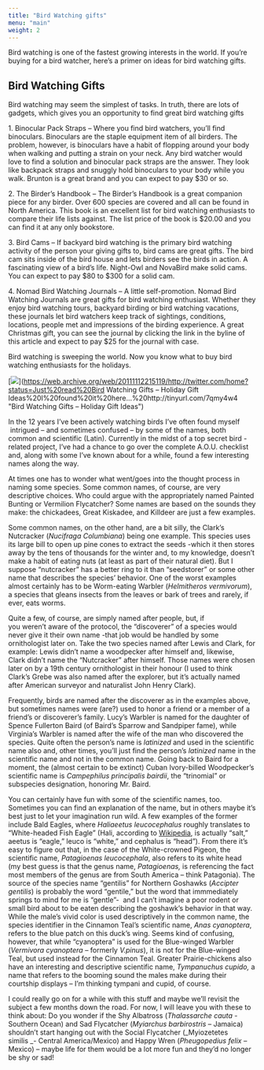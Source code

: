 ```yaml
---
title: "Bird Watching gifts"
menu: "main"
weight: 2
---
```



Bird watching is one of the fastest growing interests in the world. If you’re buying for a bird watcher, here’s a primer on ideas for bird watching gifts.

## Bird Watching Gifts

Bird watching may seem the simplest of tasks. In truth, there are lots of gadgets, which gives you an opportunity to find great bird watching gifts

1\. Binocular Pack Straps – Where you find bird watchers, you’ll find binoculars. Binoculars are the staple equipment item of all birders. The problem, however, is binoculars have a habit of flopping around your body when walking and putting a strain on your neck. Any bird watcher would love to find a solution and binocular pack straps are the answer. They look like backpack straps and snuggly hold binoculars to your body while you walk. Brunton is a great brand and you can expect to pay $30 or so.

2\. The Birder’s Handbook – The Birder’s Handbook is a great companion piece for any birder. Over 600 species are covered and all can be found in North America. This book is an excellent list for bird watching enthusiasts to compare their life lists against. The list price of the book is $20.00 and you can find it at any only bookstore.

3\. Bird Cams – If backyard bird watching is the primary bird watching activity of the person your giving gifts to, bird cams are great gifts. The bird cam sits inside of the bird house and lets birders see the birds in action. A fascinating view of a bird’s life. Night-Owl and NovaBird make solid cams. You can expect to pay $80 to $300 for a solid cam.

4\. Nomad Bird Watching Journals – A little self-promotion. Nomad Bird Watching Journals are great gifts for bird watching enthusiast. Whether they enjoy bird watching tours, backyard birding or bird watching vacations, these journals let bird watchers keep track of sightings, conditions, locations, people met and impressions of the birding experience. A great Christmas gift, you can see the journal by clicking the link in the byline of this article and expect to pay $25 for the journal with case.

Bird watching is sweeping the world. Now you know what to buy bird watching enthusiasts for the holidays.

[![](https://web.archive.org/web/20111112215119im_/http://www.webcontentvips.com/wp-content/themes/wpArticleDirectory/images_generic/tweet.png)](https://web.archive.org/web/20111112215119/http://twitter.com/home?status=Just%20read%20Bird Watching Gifts – Holiday Gift Ideas%20I%20found%20it%20here...%20http://tinyurl.com/7qmy4w4 "Bird Watching Gifts – Holiday Gift Ideas")

In the 12 years I’ve been actively watching birds I’ve often found myself  intrigued – and sometimes confused – by some of the names, both common and scientific (Latin). Currently in the midst of a top secret bird -related project, I’ve had a chance to go over the complete A.O.U. checklist and, along with some I’ve known about for a while, found a few interesting names along the way.

At times one has to wonder what went/goes into the thought process in naming some species. Some common names, of course, are very descriptive choices. Who could argue with the appropriately named Painted Bunting or Vermilion Flycatcher? Some names are based on the sounds they make: the chickadees, Great Kiskadee, and Killdeer are just a few examples.

Some common names, on the other hand, are a bit silly, the Clark’s Nutcracker (_Nucifraga Columbiana_) being one example. This species uses its large bill to open up pine cones to extract the seeds -which it then stores away by the tens of thousands for the winter and, to my knowledge, doesn’t make a habit of eating nuts (at least as part of their natural diet). But I suppose “nutcracker” has a better ring to it than “seedstorer” or some other name that describes the species’ behavior. One of the worst examples almost certainly has to be Worm-eating Warbler (_Helmitheros vermivorum_), a species that gleans insects from the leaves or bark of trees and rarely, if ever, eats worms.

Quite a few, of course, are simply named after people, but, if you weren’t aware of the protocol, the “discoverer” of a species would never give it their own name -that job would be handled by some ornithologist later on. Take the two species named after Lewis and Clark, for example: Lewis didn’t name a woodpecker after himself and, likewise, Clark didn’t name the “Nutcracker” after himself. Those names were chosen later on by a 19th century ornithologist in their honour (I used to think Clark’s Grebe was also named after the explorer, but it’s actually named after American surveyor and naturalist John Henry Clark).

Frequently, birds are named after the discoverer as in the examples above, but sometimes names were (are?) used to honor a friend or a member of a friend’s or discoverer’s family. Lucy’s Warbler is named for the daughter of Spence Fullerton Baird (of Baird’s Sparrow and Sandpiper fame), while Virginia’s Warbler is named after the wife of the man who discovered the species. Quite often the person’s name is _latinized_ and used in the scientific name also and, other times, you’ll just find the person’s _latinized_ name in the scientific name and not in the common name. Going back to Baird for a moment, the (almost certain to be extinct) Cuban Ivory-billed Woodpecker’s scientific name is _Campephilus principalis bairdii_, the “trinomial” or subspecies designation, honoring Mr. Baird.

You can certainly have fun with some of the scientific names, too. Sometimes you can find an explanation of the name, but in others maybe it’s best just to let your imagination run wild. A few examples of the former include Bald Eagles, where _Haliaeetus leucocephalus_ roughly translates to “White-headed Fish Eagle” (Hali, according to [Wikipedia](https://web.archive.org/web/20111112215119/http://en.wikipedia.org/wiki/Bald_Eagle), is actually “salt,” aeetus is “eagle,” leuco is “white,” and cephalus is “head”). From there it’s easy to figure out that, in the case of the White-crowned Pigeon, the scientific name, _Patagioenas leucocephala_, also refers to its white head (my best guess is that the genus name, _Patagioenas,_ is referencing the fact most members of the genus are from South America – think Patagonia). The source of the species name “gentilis” for Northern Goshawks (_Accipter gentilis_) is probably the word “gentile,” but the word that immmediately springs to mind for me is “gentle”-  and I can’t imagine a poor rodent or small bird about to be eaten describing the goshawk’s behavior in that way. While the male’s vivid color is used descriptively in the common name, the species identifier in the Cinnamon Teal’s scientific name, _Anas cyanoptera_, refers to the blue patch on this duck’s wing. Seems kind of confusing, however, that while “cyanoptera” is used for the Blue-winged Warbler (_Vermivora cyanoptera_ – formerly _V.pinus_), it is not for the Blue-winged Teal, but used instead for the Cinnamon Teal. Greater Prairie-chickens also have an interesting and descriptive scientific name, _Tympanuchus cupido,_ a name that refers to the booming sound the males make during their courtship displays – I’m thinking tympani and cupid, of course.

I could really go on for a while with this stuff and maybe we’ll revisit the subject a few months down the road. For now, I will leave you with these to think about: Do you wonder if the Shy Albatross (_Thalassarche cauta_ - Southern Ocean) and Sad Flycatcher (_Myiarchus barbirostris_ – Jamaica) shouldn’t start hanging out with the Social Flycatcher (_Myiozetetes similis _- Central America/Mexico) and Happy Wren (_Pheugopedius felix_ – Mexico) – maybe life for them would be a lot more fun and they’d no longer be shy or sad!
